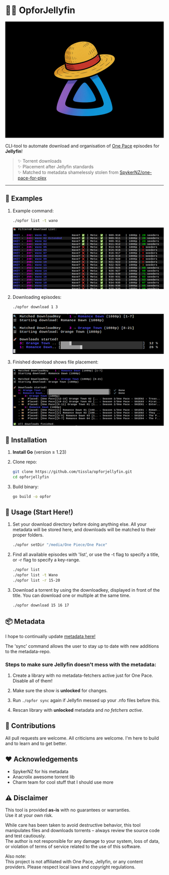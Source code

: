 # 🏴‍☠️ OpforJellyfin

![OpforJellyfin-logo](img/opforjellyfin.png)

CLI-tool to automate download and organisation of [One Pace](https://onepace.net) episodes for **Jellyfin**!

> ✨ Torrent downloads  
> ✨ Placement after Jellyfin standards  
> ✨ Matched to metadata shamelessly stolen from [SpykerNZ/one-pace-for-plex](https://github.com/SpykerNZ/one-pace-for-plex)  

---

## 📸 Examples

1. Example command:

   ```bash
   ./opfor list -t wano
   ```

   ![List view example](img/example1.png)

2. Downloading episodes:

   ```bash
   ./opfor download 1 3
   ```

   ![Download view example](img/example2.png)

3. Finished download shows file placement:

   ![Finished download](img/example3.png)

## 🚀 Installation

1. **Install Go** (version ≥ 1.23)

1. Clone repo:

    ```bash
    git clone https://github.com/tissla/opforjellyfin.git
    cd opforjellyfin
    ```

1. Build binary:

    ```bash
    go build -o opfor
    ```

## 🔧 Usage (Start Here!)

1. Set your download directory before doing anything else. All your metadata will be stored here, and downloads will be matched to their proper folders.

    ```bash
    ./opfor setDir "/media/One Piece/One Pace"
    ```

1. Find all available episodes with 'list', or use the -t flag to specify a title, or -r flag to specify a key-range.

    ```bash
    ./opfor list
    ./opfor list -t Wano
    ./opfor list -r 15-20
    ```

1. Download a torrent by using the downloadkey, displayed in front of the title. You can download one or multiple at the same time.

    ```bash
    ./opfor download 15 16 17
    ```

## 📦 Metadata

I hope to continually update [metadata here!](https://github.com/tissla/one-pace-jellyfin)

The 'sync' command allows the user to stay up to date with new additions to the metadata-repo.

### Steps to make sure Jellyfin doesn't mess with the metadata:

1. Create a library with no metadata-fetchers active just for One Pace. Disable all of them!

1. Make sure the show is **unlocked** for changes.

1. Run ```./opfor sync``` again if Jellyfin messed up your .nfo files before this.

1. Rescan library with **unlocked** metadata and *no fetchers active*.

## 🤝 Contributions

All pull requests are welcome. All criticisms are welcome. I'm here to build and to learn and to get better.

## ❤️  Acknowledgements

- SpykerNZ for his metadata
- Anacrolix awesome torrent lib
- Charm team for cool stuff that I should use more

## ⚠️ Disclaimer

This tool is provided **as-is** with no guarantees or warranties.  
Use it at your own risk.

While care has been taken to avoid destructive behavior, this tool manipulates files and downloads torrents – always review the source code and test cautiously.  
The author is not responsible for any damage to your system, loss of data, or violation of terms of service related to the use of this software.

Also note:  
This project is not affiliated with One Pace, Jellyfin, or any content providers. Please respect local laws and copyright regulations.
